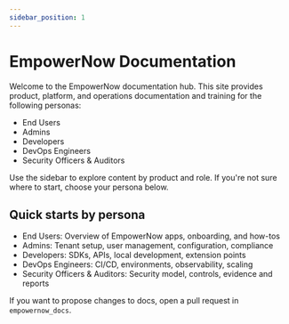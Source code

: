 ```yaml
---
sidebar_position: 1
---
```


# EmpowerNow Documentation

Welcome to the EmpowerNow documentation hub. This site provides product, platform, and operations documentation and training for the following personas:

- End Users
- Admins
- Developers
- DevOps Engineers
- Security Officers & Auditors

Use the sidebar to explore content by product and role. If you're not sure where to start, choose your persona below.

## Quick starts by persona

- End Users: Overview of EmpowerNow apps, onboarding, and how-tos
- Admins: Tenant setup, user management, configuration, compliance
- Developers: SDKs, APIs, local development, extension points
- DevOps Engineers: CI/CD, environments, observability, scaling
- Security Officers & Auditors: Security model, controls, evidence and reports

If you want to propose changes to docs, open a pull request in `empowernow_docs`.
